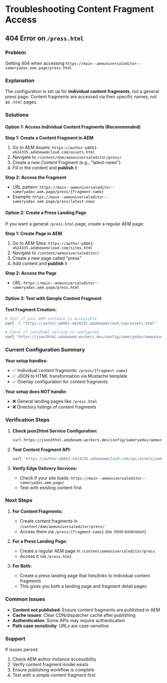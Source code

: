 # Troubleshooting Content Fragment Access

## 404 Error on `/press.html`

### Problem
Getting 404 when accessing `https://main--aemuniversaleditor--sameryadav.aem.page/press.html`

### Explanation
The configuration is set up for **individual content fragments**, not a general press page. Content fragments are accessed via their specific names, not as `.html` pages.

### Solutions

#### Option 1: Access Individual Content Fragments (Recommended)

**Step 1: Create a Content Fragment in AEM**
1. Go to AEM Assets: `https://author-p8661-e624335.adobeaemcloud.com/assets.html`
2. Navigate to `/content/dam/aemuniversaleditor/press/`
3. Create a new Content Fragment (e.g., "latest-news")
4. Fill in the content and **publish** it

**Step 2: Access the Fragment**
- URL pattern: `https://main--aemuniversaleditor--sameryadav.aem.page/press/{fragment-name}`
- Example: `https://main--aemuniversaleditor--sameryadav.aem.page/press/latest-news`

#### Option 2: Create a Press Landing Page

If you want a general `/press.html` page, create a regular AEM page:

**Step 1: Create Page in AEM**
1. Go to AEM Sites: `https://author-p8661-e624335.adobeaemcloud.com/sites.html`
2. Navigate to `/content/aemuniversaleditor/`
3. Create a new page called "press"
4. Add content and **publish** it

**Step 2: Access the Page**
- URL: `https://main--aemuniversaleditor--sameryadav.aem.page/press.html`

#### Option 3: Test with Sample Content Fragment

**Test Fragment Creation:**
```bash
# Test if your AEM instance is accessible
curl -I "https://author-p8661-e624335.adobeaemcloud.com/assets.html"

# Check if json2html service is configured
curl "https://json2html.adobeaem.workers.dev/config/sameryadav/aemuniversaleditor/main"
```

### Current Configuration Summary

**Your setup handles:**
- ✅ Individual content fragments: `/press/{fragment-name}`
- ✅ JSON to HTML transformation via Mustache template
- ✅ Overlay configuration for content fragments

**Your setup does NOT handle:**
- ❌ General landing pages like `/press.html`
- ❌ Directory listings of content fragments

### Verification Steps

1. **Check json2html Service Configuration:**
   ```bash
   curl https://json2html.adobeaem.workers.dev/config/sameryadav/aemuniversaleditor/main
   ```

2. **Test Content Fragment API:**
   ```bash
   curl "https://author-p8661-e624335.adobeaemcloud.com/api/assets/aemuniversaleditor/press/YOUR_FRAGMENT.json"
   ```

3. **Verify Edge Delivery Services:**
   - Check if your site loads: `https://main--aemuniversaleditor--sameryadav.aem.page/`
   - Test with existing content first

### Next Steps

1. **For Content Fragments:**
   - Create content fragments in `/content/dam/aemuniversaleditor/press/`
   - Access them via `/press/{fragment-name}` (no .html extension)

2. **For a Press Landing Page:**
   - Create a regular AEM page in `/content/aemuniversaleditor/press`
   - Access it via `/press.html`

3. **For Both:**
   - Create a press landing page that lists/links to individual content fragments
   - This gives you both a landing page and fragment detail pages

### Common Issues

- **Content not published**: Ensure content fragments are published in AEM
- **Cache issues**: Clear CDN/dispatcher cache after publishing
- **Authentication**: Some APIs may require authentication
- **Path case sensitivity**: URLs are case-sensitive

### Support

If issues persist:
1. Check AEM author instance accessibility
2. Verify content fragment model exists
3. Ensure publishing workflow is complete
4. Test with a simple content fragment first
